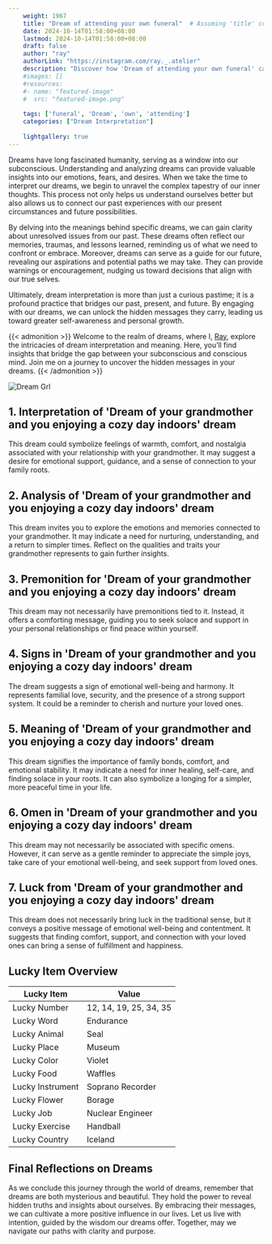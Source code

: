 ```yaml
---
    weight: 1967
    title: "Dream of attending your own funeral"  # Assuming 'title' column exists
    date: 2024-10-14T01:58:00+08:00
    lastmod: 2024-10-14T01:58:00+08:00
    draft: false
    author: "ray"
    authorLink: "https://instagram.com/ray._.atelier"
    description: "Discover how 'Dream of attending your own funeral' can interpret your future and uncover its significant meanings in your life."
    #images: []
    #resources:
    #- name: "featured-image"
    #  src: "featured-image.png"
    
    tags: ['funeral', 'Dream', 'own', 'attending']
    categories: ["Dream Interpretation"]
    
    lightgallery: true
---
```

    
Dreams have long fascinated humanity, serving as a window into our subconscious. Understanding and analyzing dreams can provide valuable insights into our emotions, fears, and desires. When we take the time to interpret our dreams, we begin to unravel the complex tapestry of our inner thoughts. This process not only helps us understand ourselves better but also allows us to connect our past experiences with our present circumstances and future possibilities.

By delving into the meanings behind specific dreams, we can gain clarity about unresolved issues from our past. These dreams often reflect our memories, traumas, and lessons learned, reminding us of what we need to confront or embrace. Moreover, dreams can serve as a guide for our future, revealing our aspirations and potential paths we may take. They can provide warnings or encouragement, nudging us toward decisions that align with our true selves.

Ultimately, dream interpretation is more than just a curious pastime; it is a profound practice that bridges our past, present, and future. By engaging with our dreams, we can unlock the hidden messages they carry, leading us toward greater self-awareness and personal growth.

{{< admonition >}}
Welcome to the realm of dreams, where I, [Ray](https://instagram.com/ray._.atelier), explore the intricacies of dream interpretation and meaning. Here, you’ll find insights that bridge the gap between your subconscious and conscious mind. Join me on a journey to uncover the hidden messages in your dreams.
{{< /admonition >}}

![Dream Grl](https://cdn.pixabay.com/photo/2017/11/02/03/35/gothic-2910057_1280.jpg "Dream Grl")

## 1. Interpretation of 'Dream of your grandmother and you enjoying a cozy day indoors' dream
 This dream could symbolize feelings of warmth, comfort, and nostalgia associated with your relationship with your grandmother. It may suggest a desire for emotional support, guidance, and a sense of connection to your family roots.

## 2. Analysis of 'Dream of your grandmother and you enjoying a cozy day indoors' dream
 This dream invites you to explore the emotions and memories connected to your grandmother. It may indicate a need for nurturing, understanding, and a return to simpler times. Reflect on the qualities and traits your grandmother represents to gain further insights.

## 3. Premonition for 'Dream of your grandmother and you enjoying a cozy day indoors' dream
 This dream may not necessarily have premonitions tied to it. Instead, it offers a comforting message, guiding you to seek solace and support in your personal relationships or find peace within yourself.

## 4. Signs in 'Dream of your grandmother and you enjoying a cozy day indoors' dream
 The dream suggests a sign of emotional well-being and harmony. It represents familial love, security, and the presence of a strong support system. It could be a reminder to cherish and nurture your loved ones.

## 5. Meaning of 'Dream of your grandmother and you enjoying a cozy day indoors' dream
 This dream signifies the importance of family bonds, comfort, and emotional stability. It may indicate a need for inner healing, self-care, and finding solace in your roots. It can also symbolize a longing for a simpler, more peaceful time in your life.

## 6. Omen in 'Dream of your grandmother and you enjoying a cozy day indoors' dream
 This dream may not necessarily be associated with specific omens. However, it can serve as a gentle reminder to appreciate the simple joys, take care of your emotional well-being, and seek support from loved ones.

## 7. Luck from 'Dream of your grandmother and you enjoying a cozy day indoors' dream
 This dream does not necessarily bring luck in the traditional sense, but it conveys a positive message of emotional well-being and contentment. It suggests that finding comfort, support, and connection with your loved ones can bring a sense of fulfillment and happiness.

## Lucky Item Overview
| Lucky Item          | Value              |
|---------------|--------------------|
| Lucky Number        | 12, 14, 19, 25, 34, 35  |
| Lucky Word          | Endurance |
| Lucky Animal        | Seal |
| Lucky Place         | Museum     |
| Lucky Color         | Violet     |
| Lucky Food          | Waffles      |
| Lucky Instrument    | Soprano Recorder |
| Lucky Flower        | Borage    |
| Lucky Job           | Nuclear Engineer       |
| Lucky Exercise      | Handball  |
| Lucky Country       | Iceland    |


##  Final Reflections on Dreams

As we conclude this journey through the world of dreams, remember that dreams are both mysterious and beautiful. They hold the power to reveal hidden truths and insights about ourselves. By embracing their messages, we can cultivate a more positive influence in our lives. Let us live with intention, guided by the wisdom our dreams offer. Together, may we navigate our paths with clarity and purpose.
